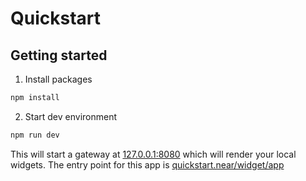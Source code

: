 # Quickstart

## Getting started

1. Install packages

```cmd
npm install
```

2. Start dev environment

```cmd
npm run dev
```

This will start a gateway at [127.0.0.1:8080](http://127.0.0.1:8080) which will render your local widgets. The entry point for this app is [quickstart.near/widget/app](http://127.0.0.1:8080/quickstart.near/widget/greeting)
